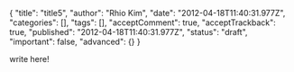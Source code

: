 {
    "title": "title5",
    "author": "Rhio Kim",
    "date": "2012-04-18T11:40:31.977Z",
    "categories": [],
    "tags": [],
    "acceptComment": true,
    "acceptTrackback": true,
    "published": "2012-04-18T11:40:31.977Z",
    "status": "draft",
    "important": false,
    "advanced": {}
}

write here!